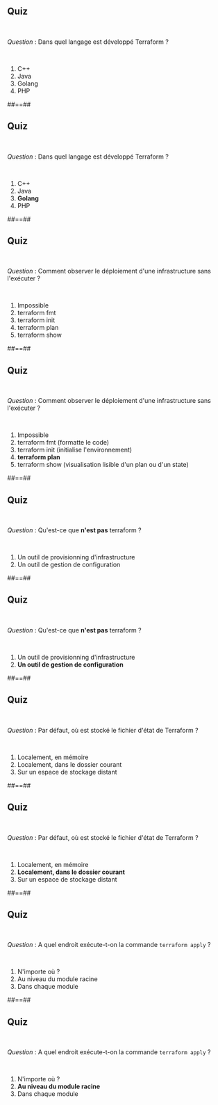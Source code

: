 <!-- .slide: class="exercice" -->

## Quiz

<br>

_Question_ : Dans quel langage est développé Terraform ?

<br>

1. C++
2. Java
3. Golang
4. PHP


##==##


<!-- .slide: class="exercice" -->

## Quiz

<br>

_Question_ : Dans quel langage est développé Terraform ?

<br>

1. C++
2. Java
3. **Golang**
4. PHP


##==##


<!-- .slide: class="exercice" -->

## Quiz

<br>

_Question_ : Comment observer le déploiement d'une infrastructure sans l'exécuter ?

<br>

1. Impossible
2. terraform fmt
3. terraform init
4. terraform plan
5. terraform show


##==##


<!-- .slide: class="exercice" -->

## Quiz

<br>

_Question_ : Comment observer le déploiement d'une infrastructure sans l'exécuter ?

<br>

1. Impossible
2. terraform fmt (formatte le code)
3. terraform init (initialise l'environnement)
4. **terraform plan**
5. terraform show (visualisation lisible d'un plan ou d'un state)


##==##


<!-- .slide: class="exercice" -->

## Quiz

<br>

_Question_ : Qu'est-ce que **n'est pas** terraform ?

<br>

1. Un outil de provisionning d'infrastructure
2. Un outil de gestion de configuration


##==##


<!-- .slide: class="exercice" -->

## Quiz

<br>

_Question_ : Qu'est-ce que **n'est pas** terraform ?

<br>

1. Un outil de provisionning d'infrastructure
2. **Un outil de gestion de configuration**


##==##


<!-- .slide: class="exercice" -->

## Quiz

<br>

_Question_ : Par défaut, où est stocké le fichier d'état de Terraform ?

<br>

1. Localement, en mémoire
2. Localement, dans le dossier courant
3. Sur un espace de stockage distant


##==##


<!-- .slide: class="exercice" -->

## Quiz

<br>

_Question_ : Par défaut, où est stocké le fichier d'état de Terraform ?

<br>

1. Localement, en mémoire
2. **Localement, dans le dossier courant**
3. Sur un espace de stockage distant


##==##


<!-- .slide: class="exercice" -->

## Quiz

<br>

_Question_ : A quel endroit exécute-t-on la commande `terraform apply` ?

<br>

1. N'importe où ?
2. Au niveau du module racine
3. Dans chaque module


##==##


<!-- .slide: class="exercice" -->

## Quiz

<br>

_Question_ : A quel endroit exécute-t-on la commande `terraform apply` ?

<br>

1. N'importe où ?
2. **Au niveau du module racine**
3. Dans chaque module
